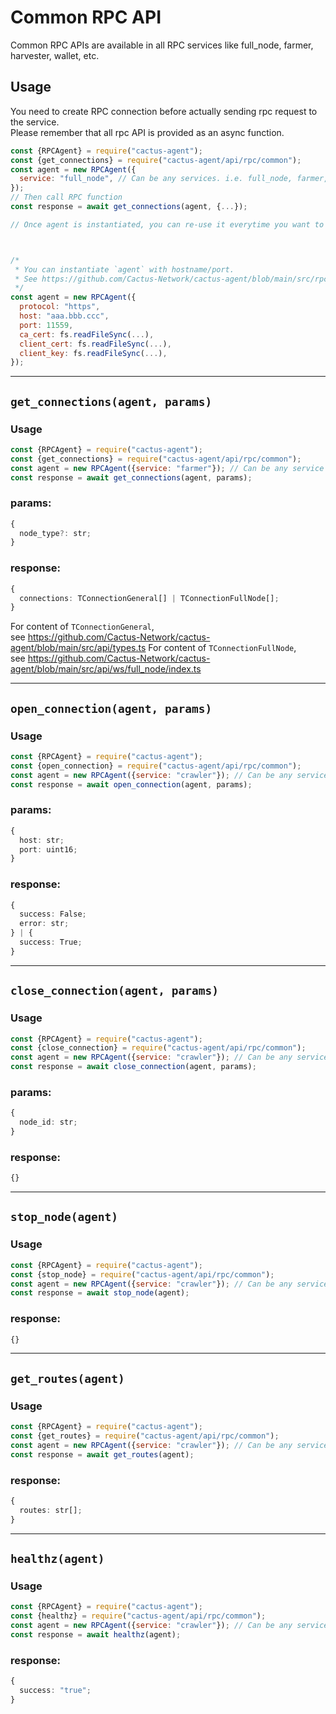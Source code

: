 # Common RPC API

Common RPC APIs are available in all RPC services like full_node, farmer, harvester, wallet, etc.

## Usage
You need to create RPC connection before actually sending rpc request to the service.  
Please remember that all rpc API is provided as an async function.
```js
const {RPCAgent} = require("cactus-agent");
const {get_connections} = require("cactus-agent/api/rpc/common");
const agent = new RPCAgent({
  service: "full_node", // Can be any services. i.e. full_node, farmer, harvester, wallet, crawler
});
// Then call RPC function
const response = await get_connections(agent, {...});

// Once agent is instantiated, you can re-use it everytime you want to request crawler API.



/*
 * You can instantiate `agent` with hostname/port.
 * See https://github.com/Cactus-Network/cactus-agent/blob/main/src/rpc/index.ts
 */
const agent = new RPCAgent({
  protocol: "https",
  host: "aaa.bbb.ccc",
  port: 11559,
  ca_cert: fs.readFileSync(...),
  client_cert: fs.readFileSync(...),
  client_key: fs.readFileSync(...),
});
```

---

## `get_connections(agent, params)`
### Usage
```js
const {RPCAgent} = require("cactus-agent");
const {get_connections} = require("cactus-agent/api/rpc/common");
const agent = new RPCAgent({service: "farmer"}); // Can be any service like full_node, harvester, etc...
const response = await get_connections(agent, params);
```
### params:
```typescript
{
  node_type?: str;
}
```
### response:
```typescript
{
  connections: TConnectionGeneral[] | TConnectionFullNode[];
}
```
For content of `TConnectionGeneral`,  
see https://github.com/Cactus-Network/cactus-agent/blob/main/src/api/types.ts
For content of `TConnectionFullNode`,  
see https://github.com/Cactus-Network/cactus-agent/blob/main/src/api/ws/full_node/index.ts

---

## `open_connection(agent, params)`
### Usage
```js
const {RPCAgent} = require("cactus-agent");
const {open_connection} = require("cactus-agent/api/rpc/common");
const agent = new RPCAgent({service: "crawler"}); // Can be any service like full_node, harvester, etc...
const response = await open_connection(agent, params);
```
### params:
```typescript
{
  host: str;
  port: uint16;
}
```
### response:
```typescript
{
  success: False;
  error: str;
} | {
  success: True;
}
```

---

## `close_connection(agent, params)`
### Usage
```js
const {RPCAgent} = require("cactus-agent");
const {close_connection} = require("cactus-agent/api/rpc/common");
const agent = new RPCAgent({service: "crawler"}); // Can be any service like full_node, harvester, etc...
const response = await close_connection(agent, params);
```
### params:
```typescript
{
  node_id: str;
}
```
### response:
```typescript
{}
```

---

## `stop_node(agent)`
### Usage
```js
const {RPCAgent} = require("cactus-agent");
const {stop_node} = require("cactus-agent/api/rpc/common");
const agent = new RPCAgent({service: "crawler"}); // Can be any service like full_node, harvester, etc...
const response = await stop_node(agent);
```
### response:
```typescript
{}
```

---

## `get_routes(agent)`
### Usage
```js
const {RPCAgent} = require("cactus-agent");
const {get_routes} = require("cactus-agent/api/rpc/common");
const agent = new RPCAgent({service: "crawler"}); // Can be any service like full_node, harvester, etc...
const response = await get_routes(agent);
```
### response:
```typescript
{
  routes: str[];
}
```

---

## `healthz(agent)`
### Usage
```js
const {RPCAgent} = require("cactus-agent");
const {healthz} = require("cactus-agent/api/rpc/common");
const agent = new RPCAgent({service: "crawler"}); // Can be any service like full_node, harvester, etc...
const response = await healthz(agent);
```
### response:
```typescript
{
  success: "true";
}
```
